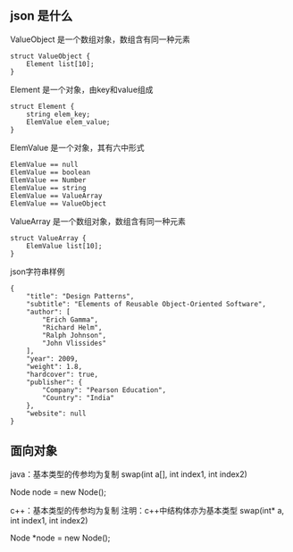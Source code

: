 ## json 是什么

ValueObject 是一个数组对象，数组含有同一种元素
~~~
struct ValueObject {
    Element list[10];
}
~~~

Element 是一个对象，由key和value组成
~~~
struct Element {
    string elem_key;
    ElemValue elem_value;
}
~~~

ElemValue 是一个对象，其有六中形式 
~~~
ElemValue == null
ElemValue == boolean
ElemValue == Number
ElemValue == string
ElemValue == ValueArray
ElemValue == ValueObject
~~~

ValueArray 是一个数组对象，数组含有同一种元素
~~~
struct ValueArray {
    ElemValue list[10];
}
~~~

json字符串样例
~~~
{
    "title": "Design Patterns",
    "subtitle": "Elements of Reusable Object-Oriented Software",
    "author": [
        "Erich Gamma",
        "Richard Helm",
        "Ralph Johnson",
        "John Vlissides"
    ],
    "year": 2009,
    "weight": 1.8,
    "hardcover": true,
    "publisher": {
        "Company": "Pearson Education",
        "Country": "India"
    },
    "website": null
}
~~~


## 面向对象

java：基本类型的传参均为复制
swap(int a[], int index1, int index2)

Node node = new Node();

c++：基本类型的传参均为复制
注明：c++中结构体亦为基本类型
swap(int* a, int index1, int index2)

Node *node = new Node();
